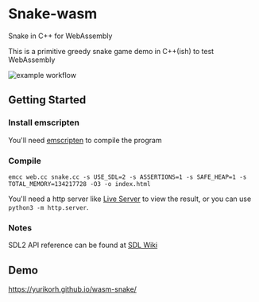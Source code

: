 # Snake-wasm

Snake in C++ for WebAssembly

This is a primitive greedy snake game demo in C++(ish) to test WebAssembly

![example workflow](https://github.com/yurikorh/wasm-snake/actions/workflows/main.yml/badge.svg)

## Getting Started

### Install emscripten

You'll need [emscripten](https://kripken.github.io/emscripten-site/docs/getting_started/downloads.html) to compile the program 

### Compile

```
emcc web.cc snake.cc -s USE_SDL=2 -s ASSERTIONS=1 -s SAFE_HEAP=1 -s TOTAL_MEMORY=134217728 -O3 -o index.html
```

You'll need a http server like [Live Server](https://marketplace.visualstudio.com/items?itemName=ritwickdey.LiveServer) to view the result, or you can use    
`python3 -m http.server`.

### Notes    
 
SDL2 API reference can be found at [SDL Wiki](https://wiki.libsdl.org/APIByCategory)

## Demo

https://yurikorh.github.io/wasm-snake/
